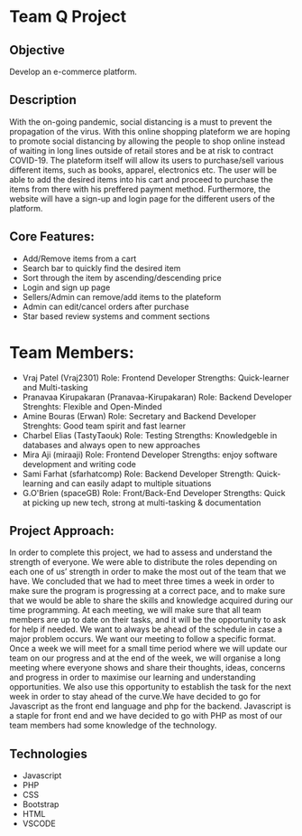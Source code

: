 # Team Q Project

## Objective
Develop an e-commerce platform.

## Description
With the on-going pandemic, social distancing is a must to prevent the propagation of the virus. With this online shopping plateform we are hoping to promote social distancing by allowing the people to shop online instead of waiting in long lines outside of retail stores and be at risk to contract COVID-19. 
The plateform itself will allow its users to purchase/sell various different items, such as books, apparel, electronics etc. The user will be able to add the desired 
items into his cart and proceed to purchase the items from there with his preffered payment method. Furthermore, the website will have a sign-up and login page for the 
different users of the platform.

## Core Features:
* Add/Remove items from a cart
* Search bar to quickly find the desired item
* Sort through the item by ascending/descending price
* Login and sign up page
* Sellers/Admin can remove/add items to the plateform
* Admin can edit/cancel orders after purchase
* Star based review systems and comment sections

# Team Members:
* Vraj Patel (Vraj2301)
Role: Frontend Developer
Strengths: Quick-learner and Multi-tasking
* Pranavaa Kirupakaran (Pranavaa-Kirupakaran)
Role: Backend Developer
Strenghts: Flexible and Open-Minded
* Amine Bouras (Erwan)
Role: Secretary and Backend Developer
Strenghts: Good team spirit and fast learner
* Charbel Elias (TastyTaouk)
Role: Testing
Strengths: Knowledgeble in databases and always open to new approaches
* Mira Aji (miraaji)
Role: Frontend Developer
Strengths: enjoy software development and writing code
* Sami Farhat (sfarhatcomp)
Role: Backend Developer
Strength: Quick-learning and can easily adapt to multiple situations
* G.O'Brien (spaceGB)
Role: Front/Back-End Developer
Strengths: Quick at picking up new tech, strong at multi-tasking & documentation

## Project Approach:
In order to complete this project, we had to assess and understand the strength of everyone.
We were able to distribute the roles depending on each one of us’ strength in order to make 
the most out of the team that we have. We concluded that we had to meet three times a week 
in order to make sure the program is progressing at a correct pace, and to make sure that 
we would be able to share the skills and knowledge acquired during our time programming.
At each meeting, we will make sure that all team members are up to date on their tasks, 
and it will be the opportunity to ask for help if needed. We want to always be ahead 
of the schedule in case a major problem occurs. We want our meeting to follow a specific
format. Once a week we will meet for a small time period where we will update our team
on our progress and at the end of the week, we will organise a long meeting where everyone 
shows and share their thoughts, ideas, concerns and progress in order to maximise our 
learning and understanding opportunities. We also use this opportunity to establish the
task for the next week in order to stay ahead of the curve.We have decided to go for Javascript 
as the front end language and php for the backend. Javascript is a staple for front end and we 
have decided to go with PHP as most of our team members had some knowledge of the technology. 

## Technologies
* Javascript
* PHP
* CSS
* Bootstrap
* HTML
* VSCODE
